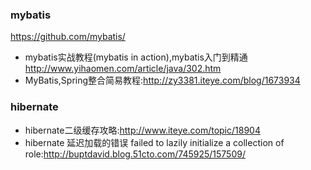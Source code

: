 ### mybatis
<https://github.com/mybatis/>

+ mybatis实战教程(mybatis in action),mybatis入门到精通<http://www.yihaomen.com/article/java/302.htm>
+ MyBatis,Spring整合简易教程:<http://zy3381.iteye.com/blog/1673934>



### hibernate
+ hibernate二级缓存攻略:<http://www.iteye.com/topic/18904>
+ hibernate 延迟加载的错误 failed to lazily initialize a collection of role:<http://buptdavid.blog.51cto.com/745925/157509/>

